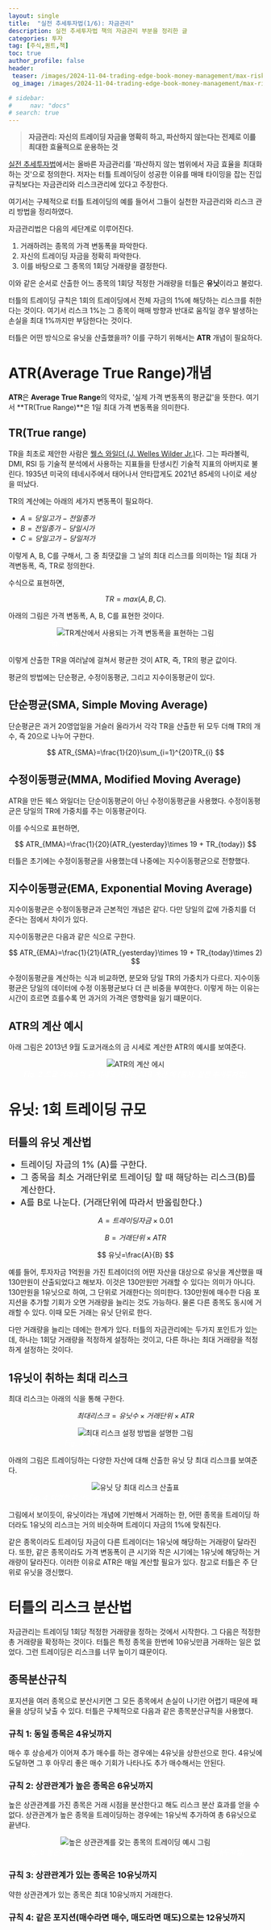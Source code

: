 ```yaml
---
layout: single
title:  "실전 추세투자법(1/6): 자금관리"
description: 실전 추세투자법 책의 자금관리 부분을 정리한 글
categories: 투자
tag: [주식,퀀트,책]
toc: true
author_profile: false
header:
 teaser: /images/2024-11-04-trading-edge-book-money-management/max-risk.webp
 og_image: /images/2024-11-04-trading-edge-book-money-management/max-risk.webp

# sidebar:
#     nav: "docs"
# search: true
---
```

> **자금관리: 자신의 트레이딩 자금을 명확히 하고, 파산하지 않는다는 전제로 이를 최대한 효율적으로 운용하는 것**

[실전 추세투자법](/투자/trading-edge-book)에서는 올바른 자금관리를 '파산하지 않는 범위에서 자금 효율을 최대화하는 것'으로 정의한다. 저자는 터틀 트레이딩이 성공한 이유를 매매 타이밍을 잡는 진입규칙보다는 자금관리와 리스크관리에 있다고 주장한다.

여기서는 구체적으로 터틀 트레이딩의 예를 들어서 그들이 실천한 자금관리와 리스크 관리 방법을 정리하였다.

자금관리법은 다음의 세단계로 이루어진다.
1. 거래하려는 종목의 가격 변동폭을 파악한다.
2. 자신의 트레이딩 자금을 정확히 파악한다.
3. 이를 바탕으로 그 종목의 1회당 거래량을 결정한다.

이와 같은 순서로 산출한 어느 종목의 1회당 적정한 거래량을 터틀은 **유닛**이라고 불렀다. 

터틀의 트레이딩 규칙은 1회의 트레이딩에서 전체 자금의 1%에 해당하는 리스크를 취한다는 것이다. 여기서 리스크 1%는 그 종목이 매매 방향과 반대로 움직일 경우 발생하는 손실을 최대 1%까지만 부담한다는 것이다.

터틀은 어떤 방식으로 유닛을 산출했을까? 이를 구하기 위해서는 **ATR** 개념이 필요하다.

# ATR(Average True Range)개념
**ATR**은 **Average True Range**의 약자로, '실제 가격 변동폭의 평균값'을 뜻한다. 여기서 **TR(True Range)**은 1일 최대 가격 변동폭을 의미한다.

## TR(True range)
TR을 최초로 제안한 사람은 [웰스 와일더 (J. Welles Wilder Jr.)]((https://en.wikipedia.org/wiki/J._Welles_Wilder_Jr.))다. 그는 파라볼릭, DMI, RSI 등 기술적 분석에서 사용하는 지표들을 탄생시킨 기술적 지표의 아버지로 불린다. 1935년 미국의 테네시주에서 태어나서 안타깝게도 2021년 85세의 나이로 세상을 떠났다.

TR의 계산에는 아래의 세가지 변동폭이 필요하다.

- $A = 당일고가 - 전일종가$
- $B = 전일종가 - 당일시가$
- $C = 당일고가 - 당일저가$

이렇게 A, B, C를 구해서, 그 중 최댓값을 그 날의 최대 리스크를 의미하는 1일 최대 가격변동폭, 즉, TR로 정의한다.

수식으로 표현하면,

$$
TR=max(A,B,C).
$$

아래의 그림은 가격 변동폭, A, B, C를 표현한 것이다.

<p align="center">   
    <img src="/images/2024-11-04-trading-edge-book-money-management/TR-concept.webp" alt="TR계산에서 사용되는 가격 변동폭을 표현하는 그림">
    <br>
   <span style="font-style: italic; color: #FFFFFF;">Fig. 1 TR계산의 가격 변동폭 A,B,C (출처: 실전 추세투자법) </span>
</p>

이렇게 산출한 TR을 여러날에 걸쳐서 평균한 것이 ATR, 즉, TR의 평균 값이다.

평균의 방법에는 단순평균, 수정이동평균, 그리고 지수이동평균이 있다.

## 단순평균(SMA, Simple Moving Average)
단순평균은 과거 20영업일을 거슬러 올라가서 각각 TR을 산출한 뒤 모두 더해 TR의 개수, 즉 20으로 나누어 구한다.

$$
ATR_{SMA}=\frac{1}{20}\sum_{i=1}^{20}TR_{i}
$$

## 수정이동평균(MMA, Modified Moving Average)
ATR을 만든 웨스 와일더는 단순이동평균이 아닌 수정이동평균을 사용했다. 수정이동평균은 당일의 TR에 가중치를 주는 이동평균이다. 

이를 수식으로 표현하면,

$$
ATR_{MMA}=\frac{1}{20}(ATR_{yesterday}\times 19 + TR_{today})
$$

터틀은 초기에는 수정이동평균을 사용했는데 나중에는 지수이동평균으로 전향했다.

## 지수이동평균(EMA, Exponential Moving Average)
지수이동평균은 수정이동평균과 근본적인 개념은 같다. 다만 당일의 값에 가중치를 더 준다는 점에서 차이가 있다.

지수이동평균은 다음과 같은 식으로 구한다.

$$
ATR_{EMA}=\frac{1}{21}(ATR_{yesterday}\times 19 + TR_{today}\times 2)
$$

수정이동평균을 계산하는 식과 비교하면, 분모와 당일 TR의 가중치가 다르다. 지수이동평균은 당일의 데이터에 수정 이동평균보다 더 큰 비중을 부여한다. 이렇게 하는 이유는 시간이 흐르면 흐를수록 먼 과거의 가격은 영향력을 잃기 떄문이다.

## ATR의 계산 예시
아래 그림은 2013년 9월 도쿄거래소의 금 시세로 계산한 ATR의 예시를 보여준다.

<p align="center">   
    <img src="/images/2024-11-04-trading-edge-book-money-management/ATR-example.webp" alt="ATR의 계산 에시">
    <br>
   <span style="font-style: italic; color: #FFFFFF;">Fig. 2 도쿄 거래소의 금 시세로 계산한 ATR 계산 예 (출처: 실전 추세투자법) </span>
</p>

# 유닛: 1회 트레이딩 규모

## 터틀의 유닛 계산법

<div class="notice--primary">
<ul>
    <li style="font-size: 1.25em;">트레이딩 자금의 1% (A)를 구한다.</li>
    <li style="font-size: 1.25em;">그 종목을 최소 거래단위로 트레이딩 할 때 해당하는 리스크(B)를 계산한다.</li>
    <li style="font-size: 1.25em;">A를 B로 나눈다. (거래단위에 따라서 반올림한다.)</li>
</ul>
</div>

$$
A=트레이딩 자금\times 0.01
$$

$$
B=거래단위\times ATR
$$

$$
유닛=\frac{A}{B}
$$

예를 들어, 투자자금 1억원을 가진 트레이더의 어떤 자산을 대상으로 유닛을 계산했을 때 130만원이 산출되었다고 해보자. 이것은 130만원만 거래할 수 있다는 의미가 아니다. 130만원을 1유닛으로 하여, 그 단위로 거래한다는 의미한다. 130만원에 매수한 다음 포지션을 추가할 기회가 오면 거래량을 늘리는 것도 가능하다. 물론 다른 종목도 동시에 거래할 수 있다. 이때 모든 거래는 유닛 단위로 한다.

다만 거래량을 늘리는 데에는 한계가 있다. 터틀의 자금관리에는 두가지 포인트가 있는데, 하나는 1회당 거래량을 적정하게 설정하는 것이고, 다른 하나는 최대 거래량을 적정하게 설정하는 것이다.

## 1유닛이 취하는 최대 리스크
최대 리스크는 아래의 식을 통해 구한다.

$$
최대 리스크 = 유닛 수\times 거래단위 \times ATR 
$$

<p align="center">   
    <img src="/images/2024-11-04-trading-edge-book-money-management/max-risk.webp" alt="최대 리스크 설정 방법을 설명한 그림">
    <br>
   <span style="font-style: italic; color: #FFFFFF;">Fig. 3 최대 리스크 설정 (출처: 실전 추세투자법) </span>
</p>

아래의 그림은 트레이딩하는 다양한 자산에 대해 산출한 유닛 당 최대 리스크를 보여준다.

<p align="center">   
    <img src="/images/2024-11-04-trading-edge-book-money-management/max-risk-table.webp" alt="유닛 당 최대 리스크 산출표">
    <br>
   <span style="font-style: italic; color: #FFFFFF;">Fig. 4 다양한 자산의 유닛당 최대 리스크 산출표 (출처: 실전 추세투자법) </span>
</p>

그림에서 보이듯이, 유닛이라는 개념에 기반해서 거래하는 한, 어떤 종목을 트레이딩 하더라도 1유닛의 리스크는 거의 비슷하며 트레이디 자금의 1%에 맞춰진다.

같은 종목이라도 트레이딩 자금이 다른 트레이더는 1유닛에 해당하는 거래량이 달라진다. 또한, 같은 종목이라도 가격 변동폭이 큰 시기와 작은 시기에는 1유닛에 해당하는 거래량이 달라진다. 이러한 이유로 ATR은 매일 계산할 필요가 있다. 참고로 터틀은 주 단위로 유닛을 갱신했다.

# 터틀의 리스크 분산법
 자금관리는 트레이딩 1회당 적정한 거래량을 정하는 것에서 시작한다. 그 다음은 적정한 총 거래량을 확정하는 것이다. 터틀은 특정 종목을 한번에 10유닛만큼 거래하는 일은 없었다. 그런 트레이딩은 리스크를 너무 높이기 떄문이다. 
 
## 종목분산규칙
포지션을 여러 종목으로 분산시키면 그 모든 종목에서 손실이 나기란 어렵기 때문에 패율을 상당히 낮출 수 있다. 터틀은 구체적으로 다음과 같은 종목분산규칙을 사용했다.

### 규칙 1: 동일 종목은 4유닛까지
매수 후 상승세가 이어져 추가 매수를 하는 경우에는 4유닛을 상한선으로 한다. 4유닛에 도달하면 그 후 아무리 좋은 매수 기회가 나타나도 추가 매수해서는 안된다. 

### 규칙 2: 상관관계가 높은 종목은 6유닛까지
높은 상관관계를 가진 종목은 거래 시점을 분산한다고 해도 리스크 분산 효과를 얻을 수 없다. 상관관계가 높은 종목을 트레이딩하는 경우에는 1유닛씩 추가하여 총 6유닛으로 끝낸다.

<p align="center">   
    <img src="/images/2024-11-04-trading-edge-book-money-management/corr-unit.webp" alt="높은 상관관계를 갖는 종목의 트레이딩 예시 그림">
    <br>
   <span style="font-style: italic; color: #FFFFFF;">Fig. 5 높은 상관관계를 갖는 종목의 트레이딩 예시 (출처: 실전 추세투자법)</span>
</p>

### 규칙 3: 상관관계가 있는 종목은 10유닛까지
약한 상관관계가 있는 종목은 최대 10유닛까지 거래한다.

### 규칙 4: 같은 포지션(매수라면 매수, 매도라면 매도)으로는 12유닛까지
